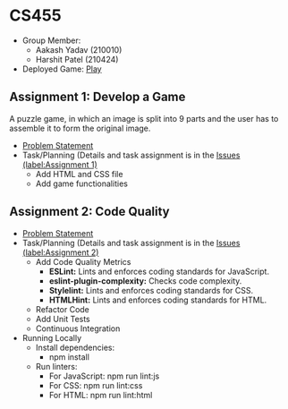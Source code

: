 # CS455

- Group Member:
  - Aakash Yadav (210010)
  - Harshit Patel (210424)
- Deployed Game: [Play](https://harshitptl21.github.io/CS455/)

## Assignment 1: Develop a Game
A puzzle game, in which an image is split into 9 parts and the user has to assemble it to form the original image.
- [Problem Statement](https://github.com/harshitptl21/CS455/blob/main/Problem_Statements/Assignment_1.pdf)
- Task/Planning (Details and task assignment is in the [Issues (label:Assignment 1)](https://github.com/harshitptl21/CS455/issues?q=is%3Aissue+label%3A%22Assignment+1%22)
  - Add HTML and CSS file
  - Add game functionalities

## Assignment 2: Code Quality
- [Problem Statement](https://github.com/harshitptl21/CS455/blob/main/Problem_Statements/Assignment_2.pdf)
- Task/Planning (Details and task assignment is in the [Issues (label:Assignment 2)](https://github.com/harshitptl21/CS455/issues?q=is%3Aissue+label%3A%22Assignment+2%22)
  - Add Code Quality Metrics
    - **ESLint:** Lints and enforces coding standards for JavaScript.
    - **eslint-plugin-complexity:** Checks code complexity.
    - **Stylelint:** Lints and enforces coding standards for CSS.
    - **HTMLHint:** Lints and enforces coding standards for HTML.
  - Refactor Code
  - Add Unit Tests
  - Continuous Integration
- Running Locally
  - Install dependencies:
    - npm install
  - Run linters:
    - For JavaScript: npm run lint:js
    - For CSS: npm run lint:css
    - For HTML: npm run lint:html
